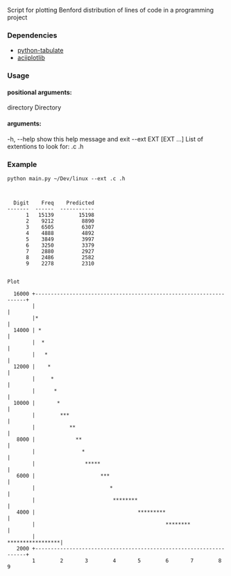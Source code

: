 Script for plotting Benford distribution of lines of code in a programming project

### Dependencies
 - [python-tabulate](https://pypi.org/project/tabulate/)
 - [aciiplotlib](https://pypi.org/project/asciiplotlib/)

### Usage
#### positional arguments:
  directory            Directory

#### arguments:
  -h, --help           show this help message and exit
  --ext EXT [EXT ...]  List of extentions to look for: .c .h
### Example
`python main.py ~/Dev/linux --ext .c .h  `
```


  Digit    Freq    Predicted
-------  ------  -----------
      1   15139        15198
      2    9212         8890
      3    6505         6307
      4    4888         4892
      5    3849         3997
      6    3250         3379
      7    2880         2927
      8    2486         2582
      9    2278         2310


Plot

  16000 +-------------------------------------------------------------------+
        |                                                                   |
        |*                                                                  |
  14000 | *                                                                 |
        |  *                                                                |
        |   *                                                               |
  12000 |    *                                                              |
        |     *                                                             |
        |      *                                                            |
  10000 |       *                                                           |
        |        ***                                                        |
        |           **                                                      |
   8000 |             **                                                    |
        |               *                                                   |
        |                *****                                              |
   6000 |                     ***                                           |
        |                        *                                          |
        |                         ********                                  |
   4000 |                                 *********                         |
        |                                          ********                 |
        |                                                  *****************|
   2000 +-------------------------------------------------------------------+
        1        2       3        4       5        6       7        8       9
```
